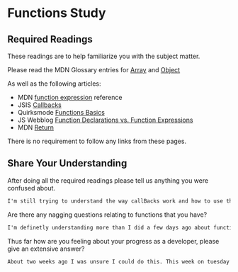 # Functions Study

## Required Readings

These readings are to help familiarize you with the subject matter.

Please read the MDN Glossary entries for [Array](https://developer.mozilla.org/en-US/docs/Glossary/array) and [Object](https://developer.mozilla.org/en-US/docs/Glossary/Object)

As well as the following articles:

-   MDN [function expression](https://developer.mozilla.org/en-US/docs/Web/JavaScript/Reference/Operators/function) reference
-   JSIS [Callbacks](http://javascriptissexy.com/understand-javascript-callback-functions-and-use-them/)
-   Quirksmode [Functions Basics](http://www.quirksmode.org/js/function.html)
-   JS Webblog [Function Declarations vs. Function Expressions](https://javascriptweblog.wordpress.com/2010/07/06/function-declarations-vs-function-expressions/)
-   MDN [Return](https://developer.mozilla.org/en-US/docs/Web/JavaScript/Reference/Statements/return)

There is no requirement to follow any links from these pages.

## Share Your Understanding

After doing all the required readings please tell us anything you were confused about.

```md
I'm still trying to understand the way callBacks work and how to use them.

```

Are there any nagging questions relating to functions that you have?

```md
I'm definetly understanding more than I did a few days ago about functions. But feel like I need more practice and some info on best practices regarding functions.

```

Thus far how are you feeling about your progress as a developer, please give
an extensive answer?

```md
About two weeks ago I was unsure I could do this. This week on tuesday I was feeling a bit discouraged trying to code some of the exercises. But today I'm optimistic, I was able to get the two excrecises in class done, the ATM and the other one (sorry its been a long week and my brain feels like a melted grilled cheese) I'm understanding the concepts and begining to be able to write the code correctly. YEAH ME! 

```

